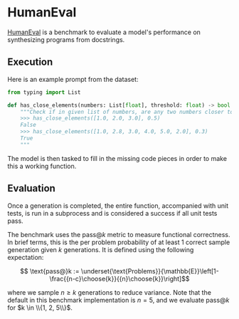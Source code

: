 # HumanEval

[HumanEval](https://arxiv.org/pdf/2107.03374) is a benchmark to evaluate a model's performance on synthesizing programs from docstrings.

## Execution
Here is an example prompt from the dataset:
```python
from typing import List

def has_close_elements(numbers: List[float], threshold: float) -> bool:
    """Check if in given list of numbers, are any two numbers closer to each other than given threshold.
    >>> has_close_elements([1.0, 2.0, 3.0], 0.5)
    False
    >>> has_close_elements([1.0, 2.8, 3.0, 4.0, 5.0, 2.0], 0.3)
    True
    """
```
The model is then tasked to fill in the missing code pieces in order to make this a working function.

## Evaluation
Once a generation is completed, the entire function, accompanied with unit tests, is run in a subprocess and is considered a success if all unit tests pass.

The benchmark uses the $\text{pass}@k$ metric to measure functional correctness. In brief terms, this is the per problem probability of at least 1 correct sample generation given $k$ generations. It is defined using the following expectation:

$$ \text{pass@}k := \underset{\text{Problems}}{\mathbb{E}}\left[1-\frac{{n-c}\choose{k}}{{n}\choose{k}}\right]$$

where we sample $n \geq k$ generations to reduce variance. Note that the default in this benchmark implementation is $n = 5$, and we evaluate $\text{pass}@k$ for $k \in \\{1, 2, 5\\}$.
